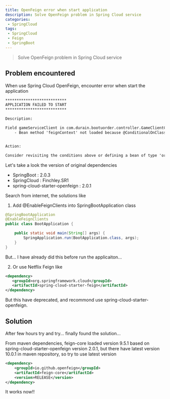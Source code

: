 ```yaml
---
title: OpenFeign error when start application
description: Solve OpenFeign problem in Spring Cloud service
categories:
 - SpringCloud
tags:
 - SpringCloud
 - Feign
 - SpringBoot
---
```


> Solve OpenFeign problem in Spring Cloud service

## Problem encountered

When use Spring Cloud OpenFeign, encounter error when start the application

```html
***************************
APPLICATION FAILED TO START
***************************

Description:

Field gameServiceClient in com.durain.bootuorder.controller.GameClientController required a bean of type 'org.springframework.cloud.openfeign.FeignContext' that could not be found.
	- Bean method 'feignContext' not loaded because @ConditionalOnClass did not find required class 'feign.Feign'


Action:

Consider revisiting the conditions above or defining a bean of type 'org.springframework.cloud.openfeign.FeignContext' in your configuration.
```

Let's take a look the version of original dependencies

- SpringBoot : 2.0.3
- SpringCloud : Finchley.SR1
- spring-cloud-starter-openfeign : 2.0.1

Search from internet, the solutions like

1. Add @EnableFeignClients into SpringBootApplication class

```java
@SpringBootApplication
@EnableFeignClients
public class BootApplication {

	public static void main(String[] args) {
		SpringApplication.run(BootApplication.class, args);
	}
}
```

But... I have already did this before run the applicaiton...

2. Or use Netflix Feign like

```xml
<dependency>
   <groupId>org.springframework.cloud</groupId>
   <artifactId>spring-cloud-starter-feign</artifactId>
</dependency>
```

But this have deprecated, and recommond use spring-cloud-starter-openfeign.


## Solution

After few hours try and try... finally found the solution...

From maven dependencies, feign-core loaded version 9.5.1 based on spring-cloud-starter-openfeign version 2.0.1, but there have latest version 10.0.1 in maven repository, so try to use latest version

```xml
<dependency>  
    <groupId>io.github.openfeign</groupId>  
    <artifactId>feign-core</artifactId>  
    <version>RELEASE</version>  
</dependency>  
```

It works now!!
